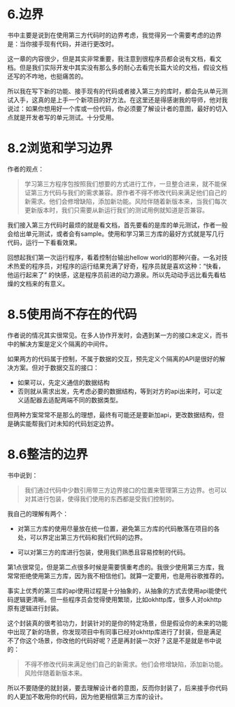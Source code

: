# 6.边界

书中主要是说到在使用第三方代码时的边界考虑，我觉得另一个需要考虑的边界是：当你接手现有代码，并进行更改时。

这一章的内容很少，但是其实非常重要，我注意到很程序员都会说有文档，看文档。但是我们实际开发中其实没有那么多的耐心去看完长篇大论的文档，假设文档还写的不咋地，也挺痛苦的。

所以我在写下新的功能、接手现有的代码或者接入第三方的库时，都会先从单元测试入手，这真的是上手一个新项目的好方法。在这里还是得感谢我的导师，他对我说过：如果你想用好一个库或一份代码，你必须要了解设计者的意图，最好的切入点就是开发者写的单元测试。十分受用。

# 8.2浏览和学习边界

作者的观点：

> 学习第三方程序包按照我们想要的方式进行工作，一旦整合进来，就不能保证第三方代码与我们的需求兼容。原作者不得不修改代码来满足他们自己的新需求。他们会修增缺陷，添加新功能。风险伴随着新版本来，当我们每次更新版本时，我们只需要从新运行我们的测试用例就知道是否兼容。

我们接入第三方代码时最烦的就是看文档，首先要看的是库的单元测试，作者一般会给出单元测试，或者会有sample。使用和学习第三方库的最好方式就是写几行代码，运行一下看看效果。

回想起我们第一次运行程序，看着控制台输出hellow world的那种兴奋。一名对技术热爱的程序员，对程序的运行结果充满了好奇，程序员就是喜欢这种：“快看，他运行起来了” 的快感，这是程序员前进的动力源泉。所以先动动手远比看先看枯燥的文档来的有意义。

# 8.5使用尚不存在的代码

作者说的情况其实很常见。在多人协作开发时，会遇到某一方的接口未定义，而书中的解决方案是定义个隔离的中间件。

如果两方的代码属于控制，不属于数据的交互，预先定义个隔离的API是很好的解决方案。但对于数据交互的接口：

+ 如果可以，先定义通信的数据结构
+ 否则就从需求出发，先考虑必要的数据结构，等到对方的api出来时，可以定义适配器去适配两端不同的数据类型。

但两种方案常常不是那么的理想，最终有可能还是要新加api，更改数据结构，但是确实能帮我们对未知的代码划定边界。

# 8.6整洁的边界

书中说到：

> 我们通过代码中少数引用带三方边界接口的位置来管理第三方边界。也可以对其进行包装，使得我们使用的东西都是受我们控制的。

我自己的理解有两个：

+ 对第三方库的使用尽量放在统一位置，避免第三方库的代码散落在项目的各处，可以界定出第三方代码和我们代码的边界。

+ 可以对第三方的库进行包装，使用我们熟悉且容易控制的代码。

第1点很常见，但是第二点很多时候是需要慎重考虑的。我很少使用第三方库，我常常拒绝使用第三方库，因为我不相信他们。就算一定要用，也是用谷歌推荐的。

事实上优秀的第三库的api使用过程是十分抽象的，从抽象的方式去使用api能使代码逻辑更清晰。但一些程序员会觉得使用繁琐，比如okhttp库，很多人对okhttp原有逻辑进行封装。

这个封装真的很考验功力，封装针对的是你的特定场景，但是假设你的未来的功能中出现了新的场景，你发现项目中有同事已经对okhttp库进行了封装，但是满足不了你这个场景，你改他的代码好呢？还是再封装一次好？这是不是就是书中说的：

> 不得不修改代码来满足他们自己的新需求。他们会修增缺陷，添加新功能。风险伴随着新版本来。

所以不要随便的就封装，要去理解设计者的意图，反而你封装了，后来接手你代码的人更加不敢用你的代码，因为他更相信第三方库的设计。





